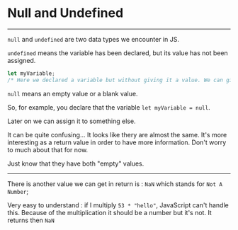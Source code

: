 # Null and Undefined

---

`null` and `undefined` are two data types we encounter in JS.

`undefined` means the variable has been declared, but its value has not been assigned.

```js
let myVariable;
/* Here we declared a variable but without giving it a value. We can give it a value later. */
```

`null` means an empty value or a blank value.

So, for example, you declare that the variable `let myVariable = null`.

Later on we can assign it to something else.

It can be quite confusing... It looks like thery are almost the same. It's more interesting as a return value in order to have more information. Don't worry to much about that for now.

Just know that they have both "empty" values.

---

There is another value we can get in return is : `NaN` which stands for `Not A Number`;

Very easy to understand : if I multiply `53 * "hello"`, JavaScript can't handle this. Because of the multiplication it should be a number but it's not. It returns then `NaN`
